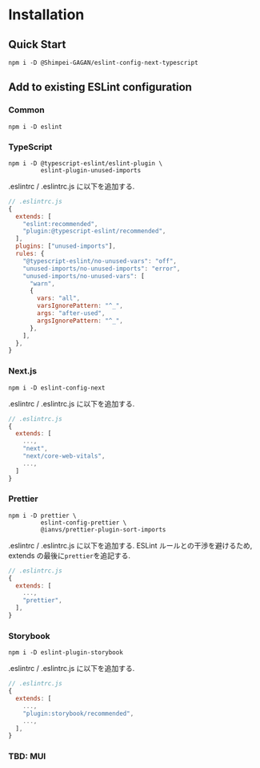 <!-- docs/installation.md -->

# Installation

## Quick Start

```shell
npm i -D @Shimpei-GAGAN/eslint-config-next-typescript
```

## Add to existing ESLint configuration

### Common

```shell
npm i -D eslint
```

### TypeScript

```shell
npm i -D @typescript-eslint/eslint-plugin \
         eslint-plugin-unused-imports
```

.eslintrc / .eslintrc.js に以下を追加する.

```javascript
// .eslintrc.js
{
  extends: [
    "eslint:recommended",
    "plugin:@typescript-eslint/recommended",
  ],
  plugins: ["unused-imports"],
  rules: {
    "@typescript-eslint/no-unused-vars": "off",
    "unused-imports/no-unused-imports": "error",
    "unused-imports/no-unused-vars": [
      "warn",
      {
        vars: "all",
        varsIgnorePattern: "^_",
        args: "after-used",
        argsIgnorePattern: "^_",
      },
    ],
  },
}
```

### Next.js

```shell
npm i -D eslint-config-next
```

.eslintrc / .eslintrc.js に以下を追加する.

```javascript
// .eslintrc.js
{
  extends: [
    ...,
    "next",
    "next/core-web-vitals",
    ...,
  ]
}
```

### Prettier

```shell
npm i -D prettier \
         eslint-config-prettier \
         @ianvs/prettier-plugin-sort-imports
```

.eslintrc / .eslintrc.js に以下を追加する. ESLint ルールとの干渉を避けるため, extends の最後に`prettier`を追記する.

```javascript
// .eslintrc.js
{
  extends: [
    ...,
    "prettier",
  ],
}
```

### Storybook

```shell
npm i -D eslint-plugin-storybook
```

.eslintrc / .eslintrc.js に以下を追加する.

```javascript
// .eslintrc.js
{
  extends: [
    ...,
    "plugin:storybook/recommended",
    ...,
  ],
}
```

### TBD: MUI
